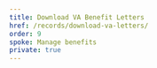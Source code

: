```yaml
---
title: Download VA Benefit Letters
href: /records/download-va-letters/
order: 9
spoke: Manage benefits
private: true
---
```

